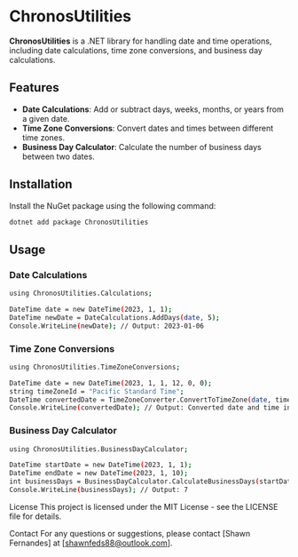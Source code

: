 # ChronosUtilities

**ChronosUtilities** is a .NET library for handling date and time operations, including date calculations, time zone conversions, and business day calculations.

## Features

- **Date Calculations**: Add or subtract days, weeks, months, or years from a given date.
- **Time Zone Conversions**: Convert dates and times between different time zones.
- **Business Day Calculator**: Calculate the number of business days between two dates.

## Installation

Install the NuGet package using the following command:

```sh
dotnet add package ChronosUtilities
```

## Usage

### Date Calculations
```sh
using ChronosUtilities.Calculations;

DateTime date = new DateTime(2023, 1, 1);
DateTime newDate = DateCalculations.AddDays(date, 5);
Console.WriteLine(newDate); // Output: 2023-01-06
```
### Time Zone Conversions
```sh
using ChronosUtilities.TimeZoneConversions;

DateTime date = new DateTime(2023, 1, 1, 12, 0, 0);
string timeZoneId = "Pacific Standard Time";
DateTime convertedDate = TimeZoneConverter.ConvertToTimeZone(date, timeZoneId);
Console.WriteLine(convertedDate); // Output: Converted date and time in Pacific Standard Time
```
### Business Day Calculator
```sh
using ChronosUtilities.BusinessDayCalculator;

DateTime startDate = new DateTime(2023, 1, 1);
DateTime endDate = new DateTime(2023, 1, 10);
int businessDays = BusinessDayCalculator.CalculateBusinessDays(startDate, endDate);
Console.WriteLine(businessDays); // Output: 7
```
License
This project is licensed under the MIT License - see the LICENSE file for details.

Contact
For any questions or suggestions, please contact [Shawn Fernandes] at [shawnfeds88@outlook.com].
